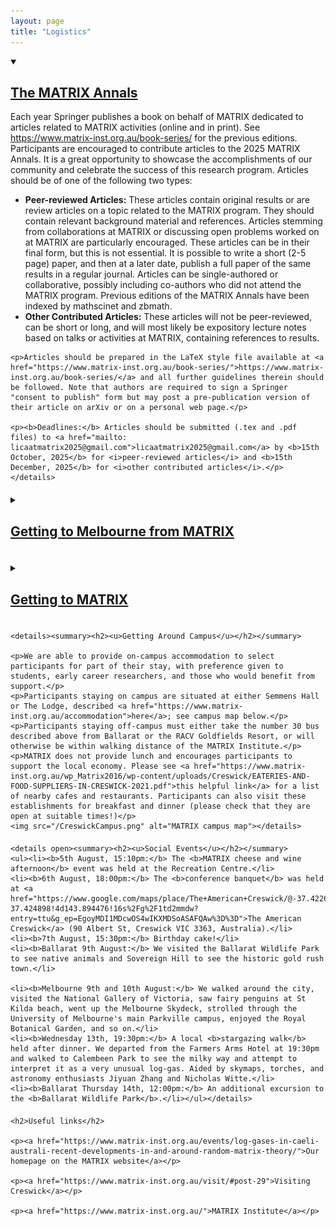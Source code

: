 ```yaml
---
layout: page
title: "Logistics"
---
```

<head>
<style>
        img {width: 90%;}
        details summary { 
  cursor: pointer;
}

details summary > * {
  display: inline;
}
</style>
</head>
<body>
<article>

<div style="margin-bottom: 20px;">
    <details open><summary><h2><u>The MATRIX Annals</u></h2></summary>
        <p>Each year Springer publishes a book on behalf of MATRIX dedicated to articles related to MATRIX activities (online and in print). See <a href="https://www.matrix-inst.org.au/book-series/">https://www.matrix-inst.org.au/book-series/</a> for the previous editions. Participants are encouraged to contribute articles to the 2025 MATRIX Annals. It is a great opportunity to showcase the accomplishments of our community and celebrate the success of this research program. Articles should be of one of the following two types:</p>
    <ul>
            <li><b>Peer-reviewed Articles:</b> These articles contain original results or are review articles on a topic related to the MATRIX program. They should contain relevant background material and references. Articles stemming from collaborations at MATRIX or discussing open problems worked on at MATRIX are particularly encouraged. These articles can be in their final form, but this is not essential. It is possible to write a short (2-5 page) paper, and then at a later date, publish a full paper of the same results in a regular journal. Articles can be single-authored or collaborative, possibly including co-authors who did not attend the MATRIX program. Previous editions of the MATRIX Annals have been indexed by mathscinet and zbmath.</li>
            <li><b>Other Contributed Articles:</b> These articles will not be peer-reviewed, can be short or long, and will most likely be expository lecture notes based on talks or activities at MATRIX, containing references to results.</li>
    </ul>
    
    <p>Articles should be prepared in the LaTeX style file available at <a href="https://www.matrix-inst.org.au/book-series/">https://www.matrix-inst.org.au/book-series/</a> and all further guidelines therein should be followed. Note that authors are required to sign a Springer "consent to publish" form but may post a pre-publication version of their article on arXiv or on a personal web page.</p>
    
    <p><b>Deadlines:</b> Articles should be submitted (.tex and .pdf files) to <a href="mailto: licaatmatrix2025@gmail.com">licaatmatrix2025@gmail.com</a> by <b>15th October, 2025</b> for <i>peer-reviewed articles</i> and <b>15th December, 2025</b> for <i>other contributed articles</i>.</p></details>
</div>
    
<div style="margin-bottom: 20px;">
    <details><summary><h2><u>Getting to Melbourne from MATRIX</u></h2></summary>

    <p>An airport shuttle bus will depart the MATRIX Institute at 14:00pm sharp on Friday 15th August, stopping at Melbourne city after the airport. Please prepare your luggage early. Participants staying off-campus may wish to bring luggage early in the morning and store it in the Reception Foyer or MATRIX House during the morning talks. </p>
    
    <p>Participants travelling to the airport on their own will need to take a taxi or number 30 bus to Ballarat Station with a Myki (check Google maps). Then, one may travel to the airport via the <a href="https://airportshuttlebus.com.au/">Ballarat airport bus shuttle</a> (reservations required). Otherwise, participants must then take a regional train to Southern Cross Station (Myki required) in Melbourne CBD and then take a Skybus to the airport.</p></details>
</div>
    
<div style="margin-bottom: 20px;">
    <details><summary><h2><u>Getting to MATRIX</u></h2></summary>
    
    <p>The easiest way to reach Melbourne is through Melbourne Tullamarine Airport. We will provide shuttles on the 3rd of August from Ballarat to Creswick, and on the 15th of August from Creswick to Melbourne Tullamarine Airport. Details will be released later.</p>
    
    <p><b>From Airport to Ballarat:</b> We recommend an airport <a href="https://www.skybus.com.au/">Skybus</a> (tickets can be purchased on the spot) to Southern Cross Station, followed by a train to Ballarat Train Station. Alternatively, one can reserve a <a href="https://airportshuttlebus.com.au/">Ballarat airport bus shuttle</a> going directly from Melbourne Tullamarine Airport to Ballarat Train Station. </p>
    
    <p><b>From Ballarat to MATRIX:</b> We recommend taking one of the shuttles booked by MATRIX. Otherwise, you may take a train from Ballarat Train Station, or bus 30, to Raglan St/Albert St (Creswick) Station, and then arrive at the MATRIX Institute within a 10-min walk.</p> 
    
    <p><b>The Myki ticketing system:</b> Other than reserved seats on coaches or particular regional trains, one needs a Myki to travel on public transport in Victoria, including the aforementioned train between Southern Cross and Ballarat Stations and the bus between Ballarat and the MATRIX Institute. The cost is $11 per weekday and $7.60 per weekend. Simply tap your Myki every time you enter or exit a bus, tram, or train station platform — do not tap your Myki at all when using a tram in the metropolitan free tram zone. One may acquire and charge credit onto a Myki at any large train station, including Southern Cross Station. Note that the physical card costs a non-refundable $6. Particularly tech-savvy Android users may prefer to download a digital Myki onto their Google Wallet — there is unfortunately no digital support for Apple users.</p></details>

</div>

<div style="margin-bottom: 20px;">

    <details><summary><h2><u>Getting Around Campus</u></h2></summary>

    <p>We are able to provide on-campus accommodation to select participants for part of their stay, with preference given to students, early career researchers, and those who would benefit from support.</p>
    <p>Participants staying on campus are situated at either Semmens Hall or The Lodge, described <a href="https://www.matrix-inst.org.au/accommodation">here</a>; see campus map below.</p>
    <p>Participants staying off-campus must either take the number 30 bus described above from Ballarat or the RACV Goldfields Resort, or will otherwise be within walking distance of the MATRIX Institute.</p>
    <p>MATRIX does not provide lunch and encourages participants to support the local economy. Please see <a href="https://www.matrix-inst.org.au/wp_Matrix2016/wp-content/uploads/Creswick/EATERIES-AND-FOOD-SUPPLIERS-IN-CRESWICK-2021.pdf">this helpful link</a> for a list of nearby cafes and restaurants. Participants can also visit these establishments for breakfast and dinner (please check that they are open at suitable times!)</p>
    <img src="/CreswickCampus.png" alt="MATRIX campus map"></details>

</div>

<div style="margin-bottom: 20px;">

    <details open><summary><h2><u>Social Events</u></h2></summary>
    <ul><li><b>5th August, 15:10pm:</b> The <b>MATRIX cheese and wine afternoon</b> event was held at the Recreation Centre.</li>
    <li><b>6th August, 18:00pm:</b> The <b>conference banquet</b> was held at <a href="https://www.google.com/maps/place/The+American+Creswick/@-37.4226802,143.8845129,14.9z/data=!4m9!3m8!1s0x6ad1383357eb0e67:0xe51b5d633a80a8ed!5m2!4m1!1i2!8m2!3d-37.424898!4d143.894476!16s%2Fg%2F1td2mmdw?entry=ttu&g_ep=EgoyMDI1MDcwOS4wIKXMDSoASAFQAw%3D%3D">The American Creswick</a> (90 Albert St, Creswick VIC 3363, Australia).</li>
    <li><b>7th August, 15:30pm:</b> Birthday cake!</li>
    <li><b>Ballarat 9th August:</b> We visited the Ballarat Wildlife Park to see native animals and Sovereign Hill to see the historic gold rush town.</li>

    <li><b>Melbourne 9th and 10th August:</b> We walked around the city, visited the National Gallery of Victoria, saw fairy penguins at St Kilda beach, went up the Melbourne Skydeck, strolled through the University of Melbourne's main Parkville campus, enjoyed the Royal Botanical Garden, and so on.</li>
    <li><b>Wednesday 13th, 19:30pm:</b> A local <b>stargazing walk</b> held after dinner. We departed from the Farmers Arms Hotel at 19:30pm and walked to Calembeen Park to see the milky way and attempt to interpret it as a very unusual log-gas. Aided by skymaps, torches, and astronomy enthusiasts Jiyuan Zhang and Nicholas Witte.</li>
    <li><b>Ballarat Thursday 14th, 12:00pm:</b> An additional excursion to the <b>Ballarat Wildlife Park</b>.</li></ul></details>

</div>


<div style="margin-bottom: 20px;">

    <h2>Useful links</h2>

    <p><a href="https://www.matrix-inst.org.au/events/log-gases-in-caeli-australi-recent-developments-in-and-around-random-matrix-theory/">Our homepage on the MATRIX website</a></p>
    
    <p><a href="https://www.matrix-inst.org.au/visit/#post-29">Visiting Creswick</a></p>

    <p><a href="https://www.matrix-inst.org.au/">MATRIX Institute</a></p>

</div>


</article>
</body>
